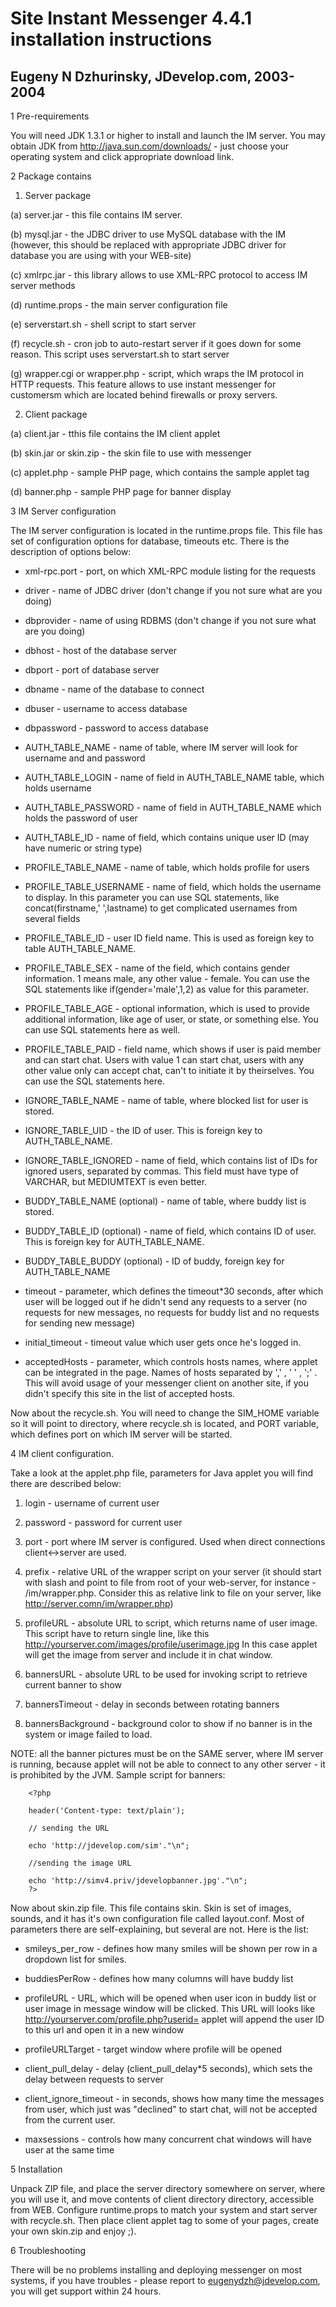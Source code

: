 Site Instant Messenger 4.4.1 installation instructions
====

Eugeny N Dzhurinsky, JDevelop.com, 2003-2004
----

1 Pre-requirements

You will need JDK 1.3.1 or higher to install and launch 
the IM server. You may obtain JDK from 
http://java.sun.com/downloads/ - just choose your 
operating system and click appropriate download link.

2 Package contains

1. Server package

  (a) server.jar - this file contains IM server.

  (b) mysql.jar - the JDBC driver to use MySQL database 
    with the IM (however, this should be replaced with 
    appropriate JDBC driver for database you are using 
    with your WEB-site)

  (c) xmlrpc.jar - this library allows to use XML-RPC 
    protocol to access IM server methods

  (d) runtime.props - the main server configuration file

  (e) serverstart.sh - shell script to start server

  (f) recycle.sh - cron job to auto-restart server if 
    it goes down for some reason. This script uses 
    serverstart.sh to start server

  (g) wrapper.cgi or wrapper.php - script, which wraps 
    the IM protocol in HTTP requests. This feature 
    allows to use instant messenger for customersm 
    which are located behind firewalls or proxy servers.

2. Client package

  (a) client.jar - tthis file contains the IM client applet

  (b) skin.jar or skin.zip - the skin file to use with messenger

  (c) applet.php - sample PHP page, which contains the 
    sample applet tag

  (d) banner.php - sample PHP page for banner display

3 IM Server configuration

The IM server configuration is located in the 
runtime.props file. This file has set of configuration 
options for database, timeouts etc.
There is the description of options below:

* xml-rpc.port - port, on which XML-RPC module listing 
  for the requests

* driver - name of JDBC driver (don't change if you not 
  sure what are you doing)

* dbprovider - name of using RDBMS (don't change if you 
  not sure what are you doing)

* dbhost - host of the database server

* dbport - port of database server

* dbname - name of the database to connect

* dbuser - username to access database

* dbpassword - password to access database

* AUTH_TABLE_NAME - name of table, where IM server will 
  look for username and and password

* AUTH_TABLE_LOGIN - name of field in AUTH_TABLE_NAME 
  table, which holds username

* AUTH_TABLE_PASSWORD - name of field in 
  AUTH_TABLE_NAME which holds the password of user

* AUTH_TABLE_ID - name of field, which contains unique 
  user ID (may have numeric or string type)

* PROFILE_TABLE_NAME - name of table, which holds 
  profile for users

* PROFILE_TABLE_USERNAME - name of field, which holds 
  the username to display. In this parameter you can 
  use SQL statements, like concat(firstname,' 
  ',lastname) to get complicated usernames from several fields

* PROFILE_TABLE_ID - user ID field name. This is used 
  as foreign key to table AUTH_TABLE_NAME.

* PROFILE_TABLE_SEX - name of the field, which contains 
  gender information. 1 means male, any other value - 
  female. You can use the SQL statements like 
  if(gender='male',1,2) as value for this parameter.

* PROFILE_TABLE_AGE - optional information, which is 
  used to provide additional information, like age of 
  user, or state, or something else. You can use SQL 
  statements here as well.

* PROFILE_TABLE_PAID - field name, which shows if user 
  is paid member and can start chat. Users with value 1 
  can start chat, users with any other value only can 
  accept chat, can't to initiate it by theirselves. You 
  can use the SQL statements here.

* IGNORE_TABLE_NAME - name of table, where blocked list 
  for user is stored.

* IGNORE_TABLE_UID - the ID of user. This is foreign 
  key to AUTH_TABLE_NAME.

* IGNORE_TABLE_IGNORED - name of field, which contains 
  list of IDs for ignored users, separated by commas. 
  This field must have type of VARCHAR, but MEDIUMTEXT 
  is even better.

* BUDDY_TABLE_NAME (optional) - name of table, where 
  buddy list is stored.

* BUDDY_TABLE_ID (optional) - name of field, which 
  contains ID of user. This is foreign key for AUTH_TABLE_NAME.

* BUDDY_TABLE_BUDDY (optional) - ID of buddy, foreign 
  key for AUTH_TABLE_NAME

* timeout - parameter, which defines the timeout*30 
  seconds, after which user will be logged out if he 
  didn't send any requests to a server (no requests for 
  new messages, no requests for buddy list and no 
  requests for sending new message)

* initial_timeout - timeout value which user gets once 
  he's logged in.

* acceptedHosts - parameter, which controls hosts 
  names, where applet can be integrated in the page. 
  Names of hosts separated by ',' , ' ' , ';' . This 
  will avoid usage of your messenger client on another 
  site, if you didn't specify this site in the list of 
  accepted hosts.

Now about the recycle.sh. You will need to change the 
SIM_HOME variable so it will point to directory, where 
recycle.sh is located, and PORT variable, which defines 
port on which IM server will be started.

4 IM client configuration.

Take a look at the applet.php file, parameters for Java 
applet you will find there are described below:

1. login - username of current user

2. password - password for current user

3. port - port where IM server is configured. Used when 
  direct connections client<->server are used.

4. prefix - relative URL of the wrapper script on your 
  server (it should start with slash and point to file 
  from root of your web-server, for instance - 
  /im/wrapper.php. Consider this as relative link to 
  file on your server, like http://server.comn/im/wrapper.php)

5. profileURL - absolute URL to script, which returns 
  name of user image. This script have to return single 
  line, like this
  http://yourserver.com/images/profile/userimage.jpg
  In this case applet will get the image from server 
  and include it in chat window.

6. bannersURL - absolute URL to be used for invoking 
  script to retrieve current banner to show

7. bannersTimeout - delay in seconds between rotating banners

8. bannersBackground - background color to show if no 
  banner is in the system or image failed to load.

NOTE: all the banner pictures must be on the SAME 
server, where IM server is running, because applet will 
not be able to connect to any other server - it is 
prohibited by the JVM.
Sample script for banners:

        <?php 

        header('Content-type: text/plain'); 

        // sending the URL

        echo 'http://jdevelop.com/sim'."\n"; 

        //sending the image URL

        echo 'http://simv4.priv/jdevelopbanner.jpg'."\n"; 
        ?> 


Now about skin.zip file. This file contains skin. Skin 
is set of images, sounds, and it has it's own 
configuration file called layout.conf. Most of 
parameters there are self-explaining, but several are 
not. Here is the list:

* smileys_per_row - defines how many smiles will be 
  shown per row in a dropdown list for smiles.

* buddiesPerRow - defines how many columns will have 
  buddy list

* profileURL - URL, which will be opened when user icon 
  in buddy list or user image in message window will be 
  clicked. This URL will looks like 
  http://yourserver.com/profile.php?userid=
  applet will append the user ID to this url and open 
  it in a new window

* profileURLTarget - target window where profile will 
  be opened

* client_pull_delay - delay (client_pull_delay*5 
  seconds), which sets the delay between requests to server

* client_ignore_timeout - in seconds, shows how many 
  time the messages from user, which just was "declined" 
  to start chat, will not be accepted from the current user.

* maxsessions - controls how many concurrent chat 
  windows will have user at the same time

5 Installation

Unpack ZIP file, and place the server directory 
somewhere on server, where you will use it, and move 
contents of client directory directory, accessible from 
WEB. Configure runtime.props to match your system and 
start server with recycle.sh. Then place client applet 
tag to some of your pages, create your own skin.zip and 
enjoy ;).

6 Troubleshooting

There will be no problems installing and deploying 
messenger on most systems, if you have troubles - 
please report to eugenydzh@jdevelop.com, you will get 
support within 24 hours.
